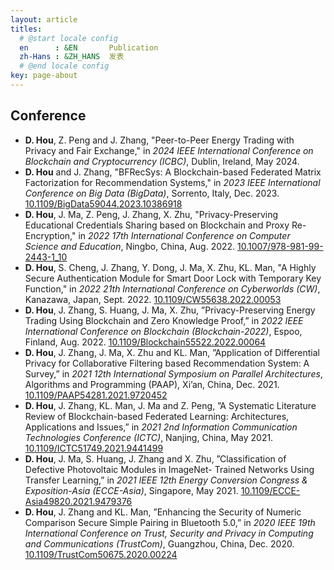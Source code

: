```yaml
---
layout: article
titles:
  # @start locale config
  en      : &EN       Publication
  zh-Hans : &ZH_HANS  发表
  # @end locale config
key: page-about
---
```


## Conference
- **D. Hou**, Z. Peng and J. Zhang, "Peer-to-Peer Energy Trading with Privacy and Fair Exchange," in *2024 IEEE International Conference on Blockchain and Cryptocurrency (ICBC)*, Dublin, Ireland, May 2024.
- **D. Hou** and J. Zhang, "BFRecSys: A Blockchain-based Federated Matrix Factorization for Recommendation Systems," in *2023 IEEE International Conference on Big Data (BigData)*, Sorrento, Italy, Dec. 2023. [10.1109/BigData59044.2023.10386918](https://doi.org/10.1109/BigData59044.2023.10386918)
- **D. Hou**, J. Ma, Z. Peng, J. Zhang, X. Zhu, "Privacy-Preserving Educational Credentials Sharing based on
  Blockchain and Proxy Re-Encryption," in *2022 17th International Conference on Computer Science
  and Education*, Ningbo, China, Aug. 2022. [10.1007/978-981-99-2443-1_10](https://doi.org/10.1007/978-981-99-2443-1_10)
- **D. Hou**, S. Cheng, J. Zhang, Y. Dong, J. Ma, X. Zhu, KL. Man, "A Highly Secure Authentication Module for
  Smart Door Lock with Temporary Key Function," in *2022 21th International Conference on Cyberworlds (CW)*,
  Kanazawa, Japan, Sept. 2022. [10.1109/CW55638.2022.00053](https://doi.org/10.1109/CW55638.2022.00053)
- **D. Hou**, J. Zhang, S. Huang, J. Ma, X. Zhu, ”Privacy-Preserving Energy Trading Using Blockchain and Zero
  Knowledge Proof,” in *2022 IEEE International Conference on Blockchain (Blockchain-2022)*, Espoo, Finland,
  Aug. 2022. [10.1109/Blockchain55522.2022.00064](https://doi.org/10.1109/Blockchain55522.2022.00064)
- **D. Hou**, J. Zhang, J. Ma, X. Zhu and KL. Man, ”Application of Differential Privacy for Collaborative Filtering
  based Recommendation System: A Survey,” in *2021 12th International Symposium on Parallel Architectures*,
  Algorithms and Programming (PAAP), Xi’an, China, Dec. 2021. [10.1109/PAAP54281.2021.9720452](https://doi.org/10.1109/PAAP54281.2021.9720452)
- **D. Hou**, J. Zhang, KL. Man, J. Ma and Z. Peng, ”A Systematic Literature Review of Blockchain-based Federated
  Learning: Architectures, Applications and Issues,” in *2021 2nd Information Communication Technologies
  Conference (ICTC)*, Nanjing, China, May 2021. [10.1109/ICTC51749.2021.9441499](https://doi.org/10.1109/ICTC51749.2021.9441499)
- **D. Hou**, J. Ma, S. Huang, J. Zhang and X. Zhu, ”Classification of Defective Photovoltaic Modules in ImageNet-
  Trained Networks Using Transfer Learning,” in *2021 IEEE 12th Energy Conversion Congress & Exposition-Asia
  (ECCE-Asia)*, Singapore, May 2021. [10.1109/ECCE-Asia49820.2021.9479376](https://doi.org/10.1109/ECCE-Asia49820.2021.9479376)
- **D. Hou**, J. Zhang and KL. Man, ”Enhancing the Security of Numeric Comparison Secure Simple Pairing in
  Bluetooth 5.0,” in *2020 IEEE 19th International Conference on Trust, Security and Privacy in Computing and
  Communications (TrustCom)*, Guangzhou, China, Dec. 2020. [10.1109/TrustCom50675.2020.00224](https://doi.org/10.1109/TrustCom50675.2020.00224)

